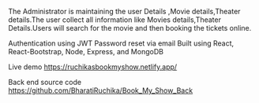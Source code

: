 The Administrator is maintaining the user Details ,Movie details,Theater details.The user collect all information like Movies details,Theater Details.Users will search for the movie and then booking the tickets online.

Authentication using JWT
Password reset via email
Built using React, React-Bootstrap, Node, Express, and MongoDB

Live demo
https://ruchikasbookmyshow.netlify.app/

Back end source code
https://github.com/BharatiRuchika/Book_My_Show_Back
